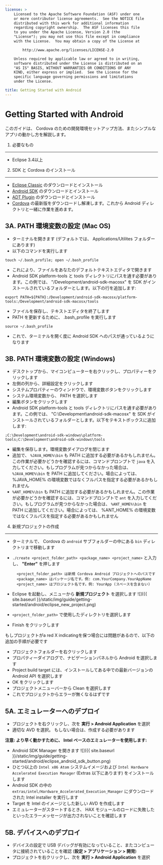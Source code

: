 ```yaml
---
license: >
    Licensed to the Apache Software Foundation (ASF) under one
    or more contributor license agreements.  See the NOTICE file
    distributed with this work for additional information
    regarding copyright ownership.  The ASF licenses this file
    to you under the Apache License, Version 2.0 (the
    "License"); you may not use this file except in compliance
    with the License.  You may obtain a copy of the License at

        http://www.apache.org/licenses/LICENSE-2.0

    Unless required by applicable law or agreed to in writing,
    software distributed under the License is distributed on an
    "AS IS" BASIS, WITHOUT WARRANTIES OR CONDITIONS OF ANY
    KIND, either express or implied.  See the License for the
    specific language governing permissions and limitations
    under the License.

title: Getting Started with Android
---
```


Getting Started with Android
============================

このガイドは、 Cordova のための開発環境セットアップ方法、またシンプルなアプリの動かし方を解説します。


1. 必要なもの
---------------

- Eclipse 3.4以上


2. SDK と Cordova のインストール
------------------------

- [Eclipse Classic](http://www.eclipse.org/downloads/) のダウンロードとインストール
- [Android SDK](http://developer.android.com/sdk/index.html) のダウンロードとインストール
- [ADT Plugin](http://developer.android.com/sdk/eclipse-adt.html#installing) のダウンロードとインストール
- [Cordova](http://incubator.apache.org/cordova/#download) の最新版をダウンロードし解凍します。これから Android ディレクトリと一緒に作業を進めます。


3A. PATH 環境変数の設定 (Mac OS)
---------------------------------------

- ターミナルを開きます (デフォルトでは、 Applications/Utilites フォルダーにあります)
- 以下のコマンドを実行します

`touch ~/.bash_profile; open ~/.bash_profile`

- これにより、ファイルをあなたのデフォルトテキストエディタで開きます
- Android SDK platform-tools と tools ディレクトリにパスを通す必要があります。この例では、 "/Development/android-sdk-macosx" を SDK がインストールされているフォルダーとします。以下の行を追加します:

`export PATH=${PATH}:/Development/android-sdk-macosx/platform-tools:/Development/android-sdk-macosx/tools`

- ファイルを保存し、テキストエディタを終了します
- PATH を更新するために、 .bash_profile を実行します

`source ~/.bash_profile`

- これで、ターミナルを開く度に Android SDK へのパスが通っているようになります

3B. PATH 環境変数の設定 (Windows)
---------------------------------------

- デスクトップから、マイコンピューターを右クリックし、プロパティーをクリックします
- 左側の列から、詳細設定をクリックします
- システムプロパティーのウィンドウで、環境変数ボタンをクリックします
- システム環境変数から、 PATH を選択します
- 編集ボタンをクリックします
- Android SDK platform-tools と tools ディレクトリにパスを通す必要があります。この例では、 "C:\Development\android-sdk-macosx" を SDK がインストールされているフォルダーとします。以下をテキストボックスに追加します:

`;C:\Development\android-sdk-windows\platform-tools;C:\Development\android-sdk-windows\tools`

- 編集を保存します。環境変数ダイアログを閉じます
- 追加で、 `%JAVA_HOME%\bin` も PATH に追加する必要があるかもしれません。この作業が必要かどうかを確認するには、コマンドプロンプトで `java` を入力してください。もしプログラムが見つからなかった場合は、 `%JAVA_HOME%\bin` を PATH に追加してください。場合によっては、 %JAVA_HOME% の環境変数ではなくフルパスを指定する必要があるかもしれません
- `%ANT_HOME%\bin` も PATH に追加する必要があるかもしれません。この作業が必要かどうかを確認するには、コマンドプロンプトで `ant` を入力してください。もしプログラムが見つからなかった場合は、 `%ANT_HOME%\bin` を PATH に追加してください。場合によっては、 %ANT_HOME% の環境変数ではなくフルパスを指定する必要があるかもしれません


4. 新規プロジェクトの作成
---------------------

- ターミナルで、 Cordova の `android` サブフォルダーの中にある `bin` ディレクトリまで移動します
- `./create <project_folder_path> <package_name> <project_name>` と入力し、 **"Enter"** を押します

        <project_folder_path> は新規 Cordova Android プロジェクトへのパスです
        <package_name> はパッケージ名です。例: com.YourCompany.YourAppName
        <project_name> はプロジェクト名です。例: YourApp (スペースを含まない)

- Eclipse を起動し、メニューから **新規プロジェクト** を選択します
    ![]({{ site.baseurl }}/static/img/guide/getting-started/android/eclipse_new_project.png)
- `<project_folder_path>` で使用したディレクトリを選択します
- Finish をクリックします

もしプロジェクトがa red X indicatingを保つ場合には問題があるので、以下の追加の手順が必要です

- プロジェクトフォルダーを右クリックします
- プロパティーダイアログで、ナビゲーションパネルから Android を選択します
- Project build target には、インストールしてある中での最新バージョンの Android API を選択します
- OK をクリックします
- プロジェクトメニューバーから Clean を選択します
- これでプロジェクトからエラーが無くなるはずです

5A. エミュレーターへのデプロイ
-----------------------

- プロジェクトを右クリックし、次を **実行 &gt; Android Application** を選択
- 適切な AVD を選択。 もしない場合は、作成する必要があります

**注意: より早く動かすために、 Intel ベースのエミュレーターを使用します:**

- Android SDK Manager を開きます
  ![]({{ site.baseurl }}/static/img/guide/getting-started/android/eclipse_android_sdk_button.png)
- ひとつ以上の `Intel x86 Atom` システムイメージおよび `Intel Hardware Accelerated Execution Manager` (Extras 以下にあります) をインストールします
- Android SDK の中の `extras/intel/Hardware_Accelerated_Execution_Manager` にダウンロードされた Intel installer を実行します
- Target を Intel のイメージとした新しい AVD を作成します
- エミュレーターがスタートするとき、 HAX モジュールのロードに失敗したといったエラーメッセージが出力されないことを確認します


5B. デバイスへのデプロイ
--------------------

- デバイスの設定で USB デバッグが有効になっていること、またコンピュータに接続されていることを確認 (**設定 &gt; アプリケーション &gt; 開発**)
- プロジェクトを右クリックし、次を **実行 > Android Application** を選択

